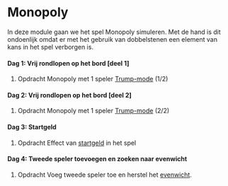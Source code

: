 # Monopoly

In deze module gaan we het spel Monopoly simuleren. Met de hand is dit ondoenlijk omdat er met het gebruik van dobbelstenen een element van kans in het spel verborgen is. 

#### Dag 1: Vrij rondlopen op het bord [deel 1]

1. <span class="label label-primary">Opdracht</span> Monopoly met 1 speler [Trump-mode](/monopoly/vrijrondlopen) (1/2)

#### Dag 2: Vrij rondlopen op het bord [deel 2]

1. <span class="label label-primary">Opdracht</span> Monopoly met 1 speler [Trump-mode](/monopoly/vrijrondlopen) (2/2)

#### Dag 3: Startgeld

1. <span class="label label-primary">Opdracht</span> Effect van [startgeld](/monopoly/startgeld) in het spel

#### Dag 4: Tweede speler toevoegen en zoeken naar evenwicht

1. <span class="label label-primary">Opdracht</span> Voeg tweede speler toe en herstel het [evenwicht](/monopoly/tweespelers).
